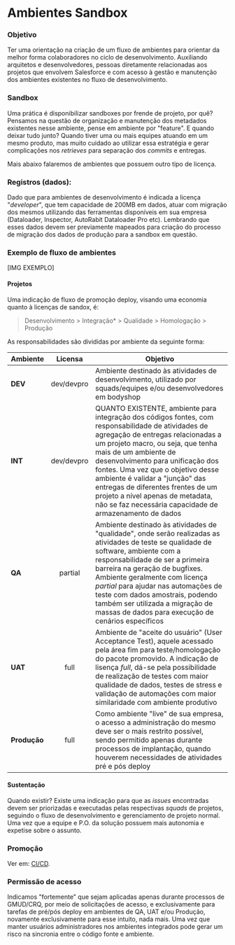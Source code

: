 # Ambientes Sandbox

### Objetivo

Ter uma orientação na criação de um fluxo de ambientes para orientar da melhor forma colaboradores no ciclo de desenvolvimento. Auxiliando arquitetos e desenvolvedores, pessoas diretamente relacionadas aos projetos que envolvem Salesforce e com acesso à gestão e manutenção dos ambientes existentes no fluxo de desenvolvimento.

### Sandbox

Uma prática é disponibilizar sandboxes por frende de projeto, por quê? Pensamos na questão de organização e manutenção dos metadados existentes nesse ambiente, pense em ambiente por "feature". E quando deixar tudo junto? Quando tiver uma ou mais equipes atuando em um mesmo produto, mas muito cuidado ao utilizar essa estratégia e gerar complicações nos _retrieves_ para separação dos _commits_ e entregas.

Mais abaixo falaremos de ambientes que possuem outro tipo de licença.

### Registros (dados):

Dado que para ambientes de desenvolvimento é indicada a licença "_developer_", que tem capacidade de 200MB em dados, atuar com migração dos mesmos utilizando das ferramentas disponíveis em sua empresa (Dataloader, Inspector, AutoRabit Dataloader Pro etc). Lembrando que esses dados devem ser previamente mapeados para criação do processo de migração dos dados de produção para a sandbox em questão.

### Exemplo de fluxo de ambientes

\[IMG EXEMPLO]

#### **Projetos**

Uma indicação de fluxo de promoção deploy, visando uma economia quanto à licenças de sandox, é:

> Desenvolvimento > Integração\* > Qualidade > Homologação > Produção

As responsabilidades são divididas por ambiente da seguinte forma:

| Ambiente     |   Licensa  | Objetivo                                                                                                                                                                                                                                                                                                                                                                                                                                             |
| ------------ | :--------: | ---------------------------------------------------------------------------------------------------------------------------------------------------------------------------------------------------------------------------------------------------------------------------------------------------------------------------------------------------------------------------------------------------------------------------------------------------- |
| **DEV**      | dev/devpro | Ambiente destinado às atividades de desenvolvimento, utilizado por squads/equipes e/ou desenvolvedores em bodyshop                                                                                                                                                                                                                                                                                                                                   |
| **INT**      | dev/devpro | QUANTO EXISTENTE, ambiente para integração dos códigos fontes, com responsabilidade de atividades de agregação de entregas relacionadas a um projeto macro, ou seja, que tenha mais de um ambiente de desenvolvimento para unificação dos fontes. Uma vez que o objetivo desse ambiente é validar a "junção" das entregas de diferentes frentes de um projeto a nível apenas de metadata, não se faz necessária capacidade de armazenamento de dados |
| **QA**       |   partial  | Ambiente destinado às atividades de "qualidade", onde serão realizadas as atividades de teste se qualidade de software, ambiente com a responsabilidade de ser a primeira barreira na geração de bugfixes. Ambiente geralmente com licença _partial_ para ajudar nas automações de teste com dados amostrais, podendo também ser utilizada a migração de massas de dados para execução de cenários específicos                                       |
| **UAT**      |    full    | Ambiente de "aceite do usuário" (User Acceptance Test), aquele acessado pela área fim para teste/homologação do pacote promovido. A indicação de lisença _full_, dá-se pela possibilidade de realização de testes com maior qualidade de dados, testes de stress e validação de automações com maior similaridade com ambiente produtivo                                                                                                             |
| **Produção** |    full    | Como ambiente "live" de sua empresa, o acesso a administração do mesmo deve ser o mais restrito possível, sendo permitido apenas durante processos de implantação, quando houverem necessidades de atividades pré e pós deploy                                                                                                                                                                                                                       |

#### **Sustentação**

Quando existir? Existe uma indicação para que as _issues_ encontradas devem ser priorizadas e executadas pelas respectivas _squads_ de projetos, seguindo o fluxo de desenvolvimento e gerenciamento de projeto normal. Uma vez que a equipe e P.O. da solução possuem mais autonomia e expetise sobre o assunto.

### Promoção

Ver em: [CI/CD](ci-cd.md).

### Permissão de acesso

Indicamos "fortemente" que sejam aplicadas apenas durante processos de GMUD/CRQ, por meio de solicitações de acesso, e exclusivamente para tarefas de pré/pós deploy em ambientes de QA, UAT e/ou Produção, novamente exclusivamente para esse intuito, nada mais. Uma vez que manter usuários administradores nos ambientes integrados pode gerar um risco na sincronia entre o código fonte e ambiente.
